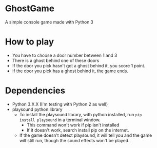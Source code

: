 # GhostGame
A simple console game made with Python 3
# How to play
- You have to choose a door number between 1 and 3
- There is a ghost behind one of these doors
- If the door you pick hasn't got a ghost behind it, you score 1 point.
- If the door you pick has a ghost behind it, the game ends.
# Dependencies
- Python 3.X.X (I'm testing with Python 2 as well)
- playsound python library
  - To install the playsound library, with python installed, run `pip install playsound` in a terminal window.
    - This command won't work if pip isn't installed
    - If it doesn't work, search install pip on the internet.
  - If the game doesn't detect playsound, it will tell you and the game will still run, though the sound effects won't be played.
